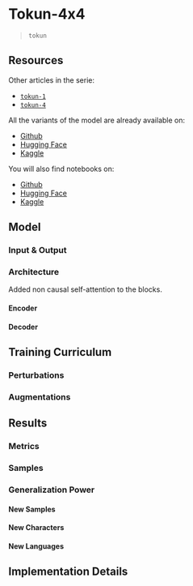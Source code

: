 # Tokun-4x4

> `tokun`

## Resources

Other articles in the serie:

- [`tokun-1`][github-article-tokun-1]
- [`tokun-4`][github-article-tokun-4]

All the variants of the model are already available on:

- [Github][github-tokun]
- [Hugging Face][huggingface-tokun]
- [Kaggle][kaggle-tokun]

You will also find notebooks on:

- [Github][github-notebook]
- [Hugging Face][huggingface-notebook]
- [Kaggle][kaggle-notebook]

## Model

### Input & Output

### Architecture

Added non causal self-attention to the blocks.

#### Encoder

#### Decoder

## Training Curriculum

### Perturbations

### Augmentations

## Results

### Metrics

### Samples

### Generalization Power

#### New Samples

#### New Characters

#### New Languages

## Implementation Details

[github-article-tokun-1]: https://github.com/apehex/tokun/blob/main/articles/tokun.1.md
[github-article-tokun-4]: https://github.com/apehex/tokun/blob/main/articles/tokun.4.md
[github-mlqa]: https://github.com/facebookresearch/MLQA
[github-notebook]: https://github.com/apehex/tokun/blob/main/notebooks/tokun.16.ipynb
[github-tokun]: https://github.com/apehex/tokun

[huggingface-notebook]: https://github.com/apehex/tokun
[huggingface-tokun]: https://github.com/apehex/tokun

[kaggle-notebook]: https://github.com/apehex/tokun
[kaggle-tokun]: https://github.com/apehex/tokun

